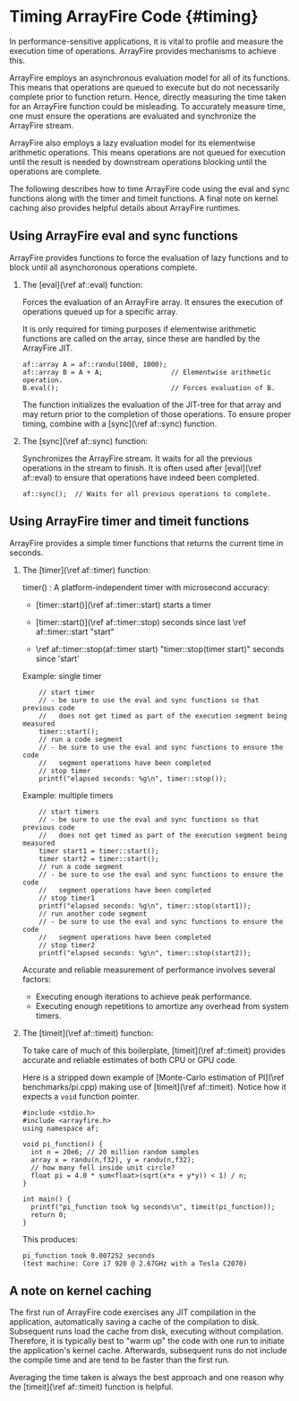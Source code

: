 Timing ArrayFire Code {#timing}
================

In performance-sensitive applications, it is vital to profile and measure the
execution time of operations. ArrayFire provides mechanisms to achieve this.

ArrayFire employs an asynchronous evaluation model for all of its
functions. This means that operations are queued to execute but do not
necessarily complete prior to function return. Hence, directly measuring the
time taken for an ArrayFire function could be misleading. To accurately
measure time, one must ensure the operations are evaluated and synchronize the
ArrayFire stream.

ArrayFire also employs a lazy evaluation model for its elementwise arithmetic
operations. This means operations are not queued for execution until the
result is needed by downstream operations blocking until the operations are
complete.

The following describes how to time ArrayFire code using the eval and sync
functions along with the timer and timeit functions. A final note on kernel
caching also provides helpful details about ArrayFire runtimes.

## Using ArrayFire eval and sync functions

ArrayFire provides functions to force the evaluation of lazy functions and to
block until all asynchoronous operations complete.

1. The [eval](\ref af::eval) function:

   Forces the evaluation of an ArrayFire array. It ensures the execution of
   operations queued up for a specific array.

   It is only required for timing purposes if elementwise arithmetic functions
   are called on the array, since these are handled by the ArrayFire JIT.

   ~~~~~~~~~~~~~~~~~~~~~~~~~~~~~~~~~~~~~~~~~~~~~~~~~~~~~~~~~~~~~~~~~~~~~~~{.cpp}
   af::array A = af::randu(1000, 1000);
   af::array B = A + A;                 // Elementwise arithmetic operation.
   B.eval();                            // Forces evaluation of B.
   ~~~~~~~~~~~~~~~~~~~~~~~~~~~~~~~~~~~~~~~~~~~~~~~~~~~~~~~~~~~~~~~~~~~~~~~

   The function initializes the evaluation of the JIT-tree for that array and
   may return prior to the completion of those operations. To ensure proper
   timing, combine with a [sync](\ref af::sync) function.

2. The [sync](\ref af::sync) function:

   Synchronizes the ArrayFire stream. It waits for all the previous operations
   in the stream to finish. It is often used after [eval](\ref af::eval) to
   ensure that operations have indeed been completed.

   ~~~~~~~~~~~~~~~~~~~~~~~~~~~~~~~~~~~~~~~~~~~~~~~~~~~~~~~~~~~~~~~~~~~~~~~{.cpp}
   af::sync();  // Waits for all previous operations to complete.
   ~~~~~~~~~~~~~~~~~~~~~~~~~~~~~~~~~~~~~~~~~~~~~~~~~~~~~~~~~~~~~~~~~~~~~~~

## Using ArrayFire timer and timeit functions

ArrayFire provides a simple timer functions that returns the current time in
seconds.

1. The [timer](\ref af::timer) function:

   timer() : A platform-independent timer with microsecond accuracy:
   * [timer::start()](\ref af::timer::start) starts a timer

   * [timer::start()](\ref af::timer::stop) seconds since last \ref
     af::timer::start "start"

   * \ref af::timer::stop(af::timer start) "timer::stop(timer start)" seconds
     since 'start'

   Example: single timer

   ~~~~~~~~~~~~~~~~~~~~~~~~~~~~~~~~~~~~~~~~~~~~~~~~~~~~~~~~~~~~~~~~~~~~~~~{.cpp}
       // start timer
       // - be sure to use the eval and sync functions so that previous code
       //   does not get timed as part of the execution segment being measured
       timer::start();
       // run a code segment
       // - be sure to use the eval and sync functions to ensure the code
       //   segment operations have been completed
       // stop timer
       printf("elapsed seconds: %g\n", timer::stop());
   ~~~~~~~~~~~~~~~~~~~~~~~~~~~~~~~~~~~~~~~~~~~~~~~~~~~~~~~~~~~~~~~~~~~~~~~

   Example: multiple timers

   ~~~~~~~~~~~~~~~~~~~~~~~~~~~~~~~~~~~~~~~~~~~~~~~~~~~~~~~~~~~~~~~~~~~~~~~{.cpp}
       // start timers
       // - be sure to use the eval and sync functions so that previous code
       //   does not get timed as part of the execution segment being measured
       timer start1 = timer::start();
       timer start2 = timer::start();
       // run a code segment
       // - be sure to use the eval and sync functions to ensure the code
       //   segment operations have been completed
       // stop timer1
       printf("elapsed seconds: %g\n", timer::stop(start1));
       // run another code segment
       // - be sure to use the eval and sync functions to ensure the code
       //   segment operations have been completed
       // stop timer2
       printf("elapsed seconds: %g\n", timer::stop(start2));
   ~~~~~~~~~~~~~~~~~~~~~~~~~~~~~~~~~~~~~~~~~~~~~~~~~~~~~~~~~~~~~~~~~~~~~~~

   Accurate and reliable measurement of performance involves several factors:
   * Executing enough iterations to achieve peak performance.
   * Executing enough repetitions to amortize any overhead from system timers.

2. The [timeit](\ref af::timeit) function:

   To take care of much of this boilerplate, [timeit](\ref af::timeit) provides
   accurate and reliable estimates of both CPU or GPU code.

   Here is a stripped down example of [Monte-Carlo estimation of PI](\ref
   benchmarks/pi.cpp) making use of [timeit](\ref af::timeit). Notice how it
   expects a `void` function pointer.

   ~~~~~~~~~~~~~~~~~~~~~~~~~~~~~~~~~~~~~~~~~~~~~~~~~~~~~~~~~~~~~~~~~~~~~~~{.cpp}
   #include <stdio.h>
   #include <arrayfire.h>
   using namespace af;

   void pi_function() {
     int n = 20e6; // 20 million random samples
     array x = randu(n,f32), y = randu(n,f32);
     // how many fell inside unit circle?
     float pi = 4.0 * sum<float>(sqrt(x*x + y*y)) < 1) / n;
   }

   int main() {
     printf("pi_function took %g seconds\n", timeit(pi_function));
     return 0;
   }
   ~~~~~~~~~~~~~~~~~~~~~~~~~~~~~~~~~~~~~~~~~~~~~~~~~~~~~~~~~~~~~~~~~~~~~~~

   This produces:

       pi_function took 0.007252 seconds
       (test machine: Core i7 920 @ 2.67GHz with a Tesla C2070)


## A note on kernel caching

The first run of ArrayFire code exercises any JIT compilation in the
application, automatically saving a cache of the compilation to
disk. Subsequent runs load the cache from disk, executing without
compilation. Therefore, it is typically best to "warm up" the code with one
run to initiate the application's kernel cache. Afterwards, subsequent runs do
not include the compile time and are tend to be faster than the first run.

Averaging the time taken is always the best approach and one reason why the
[timeit](\ref af::timeit) function is helpful.
